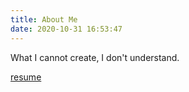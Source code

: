 ```yaml
---
title: About Me
date: 2020-10-31 16:53:47
---
```


What I cannot create, I don't understand.

[resume](/resume.pdf)

